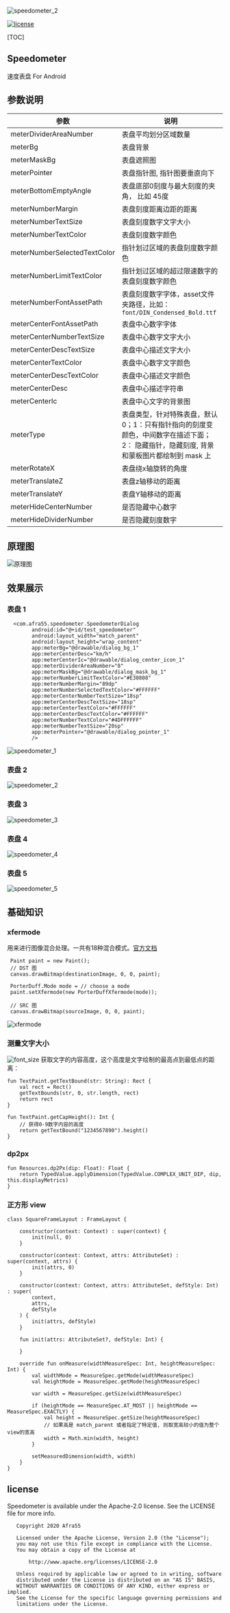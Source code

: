 
![speedometer_2](https://raw.githubusercontent.com/Afra55/Speedometer/master/speedometer_banner.jpeg)

[![license](https://raw.githubusercontent.com/Afra55/Speedometer/master/license.svg)](https://github.com/Afra55/Speedometer/blob/master/LICENSE)

[TOC]



## Speedometer
速度表盘 For Android

## 参数说明

|  参数   | 说明  |
|  ----  | ----  |
| meterDividerAreaNumber  | 表盘平均划分区域数量 |
| meterBg  | 表盘背景   |
| meterMaskBg  | 表盘遮照图   |
| meterPointer  | 表盘指针图, 指针图要垂直向下　   |
| meterBottomEmptyAngle  | 表盘底部0刻度与最大刻度的夹角， 比如 45度 |
| meterNumberMargin  | 表盘刻度距离边距的距离 |
| meterNumberTextSize  | 表盘刻度数字文字大小 |
| meterNumberTextColor  | 表盘刻度数字颜色 |
| meterNumberSelectedTextColor  | 指针划过区域的表盘刻度数字颜色 |
| meterNumberLimitTextColor  | 指针划过区域的超过限速数字的表盘刻度数字颜色 |
| meterNumberFontAssetPath  | 表盘刻度数字字体，asset文件夹路径，比如：`font/DIN_Condensed_Bold.ttf` |
| meterCenterFontAssetPath  | 表盘中心数字字体 |
| meterCenterNumberTextSize  | 表盘中心数字文字大小 |
| meterCenterDescTextSize  | 表盘中心描述文字大小 |
| meterCenterTextColor  | 表盘中心数字文字颜色   |
| meterCenterDescTextColor  | 表盘中心描述文字颜色   |
| meterCenterDesc  | 表盘中心描述字符串 |
| meterCenterIc  | 表盘中心文字的背景图　   |
| meterType  | 表盘类型，针对特殊表盘，默认0；1：只有指针指向的刻度变颜色，中间数字在描述下面；2： 隐藏指针，隐藏刻度, 背景和蒙板图片都绘制到 mask 上  |
| meterRotateX  | 表盘绕x轴旋转的角度   |
| meterTranslateZ  | 表盘z轴移动的距离   |
| meterTranslateY  | 表盘Y轴移动的距离   |
| meterHideCenterNumber  | 是否隐藏中心数字　   |
| meterHideDividerNumber  | 是否隐藏刻度数字　   |

## 原理图
![原理图](https://raw.githubusercontent.com/Afra55/Speedometer/master/schematic_diagram.png)


## 效果展示

### 表盘 1
```
  <com.afra55.speedometer.SpeedometerDialog
        android:id="@+id/test_speedometer"
        android:layout_width="match_parent"
        android:layout_height="wrap_content"
        app:meterBg="@drawable/dialog_bg_1"
        app:meterCenterDesc="km/h"
        app:meterCenterIc="@drawable/dialog_center_icon_1"
        app:meterDividerAreaNumber="8"
        app:meterMaskBg="@drawable/dialog_mask_bg_1"
        app:meterNumberLimitTextColor="#E30808"
        app:meterNumberMargin="89dp"
        app:meterNumberSelectedTextColor="#FFFFFF"
        app:meterCenterNumberTextSize="18sp"
        app:meterCenterDescTextSize="18sp"
        app:meterCenterTextColor="#FFFFFF"
        app:meterCenterDescTextColor="#FFFFFF"
        app:meterNumberTextColor="#4DFFFFFF"
        app:meterNumberTextSize="20sp"
        app:meterPointer="@drawable/dialog_pointer_1"
        />

```

![speedometer_1](https://raw.githubusercontent.com/Afra55/Speedometer/master/gif/speedometer_1.gif)

### 表盘 2

![speedometer_2](https://raw.githubusercontent.com/Afra55/Speedometer/master/gif/speedometer_2.gif)

### 表盘 3

![speedometer_3](https://raw.githubusercontent.com/Afra55/Speedometer/master/gif/speedometer_3.gif)

### 表盘 4

![speedometer_4](https://raw.githubusercontent.com/Afra55/Speedometer/master/gif/speedometer_4.gif)

### 表盘 5
![speedometer_5](https://raw.githubusercontent.com/Afra55/Speedometer/master/gif/speedometer_5.gif)

## 基础知识

### xfermode
用来进行图像混合处理。一共有18种混合模式。[官方文档](https://developer.android.com/reference/android/graphics/PorterDuff.Mode)
```
 Paint paint = new Paint();
 // DST 图
 canvas.drawBitmap(destinationImage, 0, 0, paint);

 PorterDuff.Mode mode = // choose a mode
 paint.setXfermode(new PorterDuffXfermode(mode));

 // SRC 图
 canvas.drawBitmap(sourceImage, 0, 0, paint);
```
![xfermode](https://raw.githubusercontent.com/Afra55/Speedometer/master/doc/picture/xfermode.png)

### 测量文字大小
![font_size](https://raw.githubusercontent.com/Afra55/Speedometer/master/doc/picture/font.png)
获取文字的内容高度，这个高度是文字绘制的最高点到最低点的距离：
```
fun TextPaint.getTextBound(str: String): Rect {
    val rect = Rect()
    getTextBounds(str, 0, str.length, rect)
    return rect
}

fun TextPaint.getCapHeight(): Int {
    // 获得0-9数字内容的高度
    return getTextBound("1234567890").height()
}
```
### dp2px

```
fun Resources.dp2Px(dip: Float): Float {
    return TypedValue.applyDimension(TypedValue.COMPLEX_UNIT_DIP, dip, this.displayMetrics)
}
```

### 正方形 view
```
class SquareFrameLayout : FrameLayout {

    constructor(context: Context) : super(context) {
        init(null, 0)
    }

    constructor(context: Context, attrs: AttributeSet) : super(context, attrs) {
        init(attrs, 0)
    }

    constructor(context: Context, attrs: AttributeSet, defStyle: Int) : super(
        context,
        attrs,
        defStyle
    ) {
        init(attrs, defStyle)
    }

    fun init(attrs: AttributeSet?, defStyle: Int) {

    }

    override fun onMeasure(widthMeasureSpec: Int, heightMeasureSpec: Int) {
        val widthMode = MeasureSpec.getMode(widthMeasureSpec)
        val heightMode = MeasureSpec.getMode(heightMeasureSpec)

        var width = MeasureSpec.getSize(widthMeasureSpec)
        
        if (heightMode == MeasureSpec.AT_MOST || heightMode == MeasureSpec.EXACTLY) {
            val height = MeasureSpec.getSize(heightMeasureSpec)
            // 如果高是 match_parent 或者指定了特定值, 则取宽高较小的值为整个view的宽高
            width = Math.min(width, height)
        }
        
        setMeasuredDimension(width, width)
    }
}
```

## license
Speedometer is available under the Apache-2.0 license. See the LICENSE file for more info.
```
   Copyright 2020 Afra55

   Licensed under the Apache License, Version 2.0 (the "License");
   you may not use this file except in compliance with the License.
   You may obtain a copy of the License at

       http://www.apache.org/licenses/LICENSE-2.0

   Unless required by applicable law or agreed to in writing, software
   distributed under the License is distributed on an "AS IS" BASIS,
   WITHOUT WARRANTIES OR CONDITIONS OF ANY KIND, either express or implied.
   See the License for the specific language governing permissions and
   limitations under the License.

```